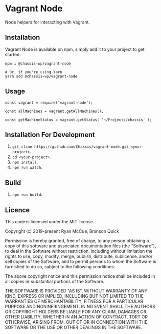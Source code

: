 # Vagrant Node

Node helpers for interacting with Vagrant.

## Installation

Vagrant Node is available on npm, simply add it to your project to get started:
```
npm i @chassis-wp/vagrant-node
 
# Or, if you're using Yarn 
yarn add @chassis-wp/vagrant-node
```

## Usage

```
const vagrant = require('vagrant-node');

const allMachines = vagrant.getAllMachines();

const getMachineStatus = vagrant.getStatus( '~/Projects/chassis' );
```

## Installation For Development

1. `git clone https://github.com/Chassis/vagrant-node.git <your-project>`.
2. `cd <your-project>`.
3. `npm install`.
4. `npm run watch`.

## Build

1. `npm run build`.

## Licence
This code is licensed under the MIT license.

Copyright (c) 2019-present Ryan McCue, Bronson Quick

Permission is hereby granted, free of charge, to any person obtaining a copy of this software and associated documentation files (the "Software"), to deal in the Software without restriction, including without limitation the rights to use, copy, modify, merge, publish, distribute, sublicense, and/or sell copies of the Software, and to permit persons to whom the Software is furnished to do so, subject to the following conditions:

The above copyright notice and this permission notice shall be included in all copies or substantial portions of the Software.

THE SOFTWARE IS PROVIDED "AS IS", WITHOUT WARRANTY OF ANY KIND, EXPRESS OR IMPLIED, INCLUDING BUT NOT LIMITED TO THE WARRANTIES OF MERCHANTABILITY, FITNESS FOR A PARTICULAR PURPOSE AND NONINFRINGEMENT. IN NO EVENT SHALL THE AUTHORS OR COPYRIGHT HOLDERS BE LIABLE FOR ANY CLAIM, DAMAGES OR OTHER LIABILITY, WHETHER IN AN ACTION OF CONTRACT, TORT OR OTHERWISE, ARISING FROM, OUT OF OR IN CONNECTION WITH THE SOFTWARE OR THE USE OR OTHER DEALINGS IN THE SOFTWARE.
